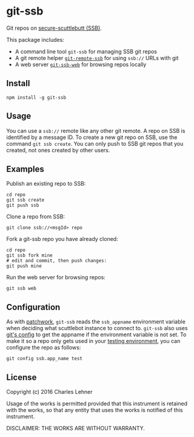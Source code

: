 # git-ssb

Git repos on [secure-scuttlebutt (SSB)][ssb].

This package includes:

- A command line tool `git-ssb` for managing SSB git repos
- A git remote helper [`git-remote-ssb`][] for using `ssb://` URLs with git
- A web server [`git-ssb-web`][] for browsing repos locally

## Install

```
npm install -g git-ssb
```

## Usage

You can use a `ssb://` remote like any other git remote. A repo on SSB is
identified by a message ID. To create a new git repo on SSB, use the command
`git ssb create`. You can only push to SSB git repos that you created, not ones
created by other users.

## Examples

Publish an existing repo to SSB:

    cd repo
    git ssb create
    git push ssb

Clone a repo from SSB:

    git clone ssb://<msgId> repo

Fork a git-ssb repo you have already cloned:

    cd repo
    git ssb fork mine
    # edit and commit, then push changes:
    git push mine

Run the web server for browsing repos:

    git ssb web

## Configuration

As with [patchwork][], `git-ssb` reads the `ssb_appname` environment
variable when deciding what scuttlebot instance to connect to.
`git-ssb` also uses [git's config][git config] to get the appname if the
environment variable is not set. To make it so a repo only gets used in your
[testing environment][patchwork-testing], you can configure the repo as
follows:

    git config ssb.app_name test

[ssb]: https://github.com/ssbc/secure-scuttlebutt
[git config]: http://git-scm.com/docs/git-config
[patchwork]: https://github.com/ssbc/patchwork
[patchwork-testing]: https://github.com/ssbc/patchwork/blob/3f6d2d60b66361c3c926ff0a9e81847e71c8cfdd/docs/TESTING.md
[`git-ssb-web`]: http://git-ssb.celehner.com/%25q5d5Du%2B9WkaSdjc8aJPZm%2BjMrqgo0tmfR%2BRcX5ZZ6H4%3D.sha256
[`git-remote-ssb`]: http://git-ssb.celehner.com/%25ZVTOK3GA2aewEDI2rPxJqKXEIv4OIUN2swMPE2FeJm8%3D.sha256
## License

Copyright (c) 2016 Charles Lehner

Usage of the works is permitted provided that this instrument is
retained with the works, so that any entity that uses the works is
notified of this instrument.

DISCLAIMER: THE WORKS ARE WITHOUT WARRANTY.
